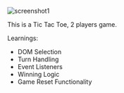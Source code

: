![screenshot1](https://github.com/user-attachments/assets/89b59b11-37d0-489c-999f-948c2b9c1812)

This is a Tic Tac Toe, 2 players game.

Learnings:
- DOM Selection
- Turn Handling
- Event Listeners
- Winning Logic
- Game Reset Functionality





